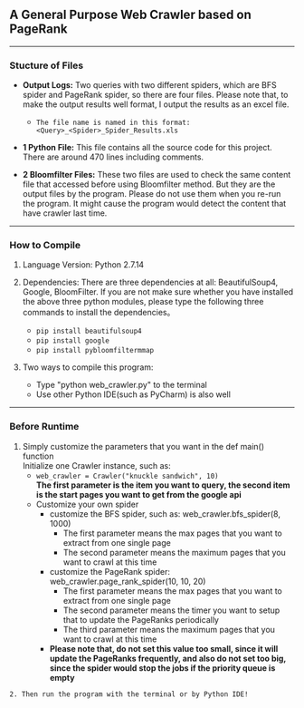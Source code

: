 ## A General Purpose Web Crawler based on PageRank
------
### Stucture of Files
- **Output Logs:** Two queries with two different spiders, which are BFS spider and PageRank spider, so there are four files. Please note that, to make the output results well format, I output the results as an excel file.
 
     - ```The file name is named in this format:<Query>_<Spider>_Spider_Results.xls```

 - **1 Python File:** This file contains all the source code for this project. There are around 470 lines including comments.
 - **2 Bloomfilter Files:** These two files are used to check the same content file that accessed before using Bloomfilter method. But they are the output files by the program. Please do not use them when you re-run the program. It might cause 		the program would detect the content that have crawler last time.
------
### How to Compile
  1. Language Version: Python 2.7.14
  2. Dependencies: There are three dependencies at all: BeautifulSoup4, Google, BloomFilter. If you are not make sure whether you have installed the above three python modules, please type the following three commands to install the dependencies。
  
     - ```pip install beautifulsoup4```  
     -  ```pip install google```  
     - ```pip install pybloomfiltermmap```  


  3. Two ways to compile this program:
      -  Type "python web_crawler.py" to the terminal  
	  - Use other Python IDE(such as PyCharm) is also well
------
### Before Runtime
  1. Simply customize the parameters that you want in the def main() function  
		  Initialize one Crawler instance, such as:
        - ``` web_crawler = Crawler("knuckle sandwich", 10)  ```  
			**The first parameter is the item you want to query, the second item is the start pages you want to get from the google api**
		- Customize your own spider  
			- customize the BFS spider, such as: web_crawler.bfs_spider(8, 1000)  
			  - The first parameter means the max pages that you want to extract from one single page  
			  - The second parameter means the maximum pages that you want to crawl at this time  
    		- customize the PageRank spider: web_crawler.page_rank_spider(10, 10, 20)  
    		  - The first parameter means the max pages that you want to extract from one single page  
    		  - The second parameter means the timer you want to setup that to update the PageRanks periodically
              - The third parameter means the maximum pages that you want to crawl at this time    
    		 - **Please note that, do not set this value too small, since it will update the PageRanks frequently, and also do not set too big, since the spider would stop the jobs if the priority queue is empty**  
    		 
    2. Then run the program with the terminal or by Python IDE!

